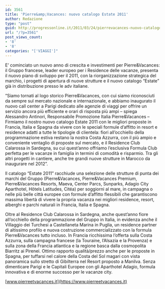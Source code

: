 ```yaml
---
id: 3561
title: 'Pierre&amp;Vacances: nuovo catalogo Estate 2011'
author: Redazione
type: "post"
guid: http://progressonline.it/2011/03/24/pierrevacances-nuovo-catalogo-estate-2011/
url: "/?p=3561"
post_views_count:
- '8'
- '8'
categories: "['VIAGGI']"
---
```


E’ cominciato un nuovo anno di crescita e investimenti per Pierre&amp;Vacances: il Gruppo francese, leader europeo per i Residence delle vacanze, presenta il nuovo piano di sviluppo per il 2011, con la riorganizzazione strategica del marchio, i progetti di apertura di nuove strutture e il nuovo catalogo “Estate” già in distribuzione presso le adv italiane.

“Siamo tornati al logo storico Pierre&amp;Vacances, con cui siamo riconosciuti da sempre sul mercato nazionale e internazionale, e abbiamo inaugurato il nuovo call center a Parigi dedicato alle agenzie di viaggi per offrire un servizio ancora più efficiente e orari di risposta più ampi – spiega Alessandro Antinori, Responsabile Promozione Italia Pierre&amp;Vacances – Firmiamo il nostro nuovo catalogo Estate 2011 con le migliori proposte in Francia, Italia e Spagna da vivere con le speciali formule d’affitto in resort e residence adatti a tutte le tipologie di clientela: fiori all’occhiello della programmazione estiva restano la nostra Costa Azzurra, con il più ampio e conveniente ventaglio di proposte sul mercato, e il Residence Club Calarossa in Sardegna, su cui quest’anno offriamo l’esclusiva Formula Club perfetta per le vacanze in famiglia in termini di comodità e risparmio. Tra gli altri progetti in cantiere, anche tre grandi nuove strutture in Marocco da inaugurare nel 2012”.

Il catalogo “Estate 2011” racchiude una selezione delle strutture di punta dei marchi del Gruppo (Pierre&amp;Vacances, Pierre&amp;Vacances Premium, Pierre&amp;Vacances Resorts, Maeva, Center Parcs, Sunparks, Adagio City Aparthotel, Hôtels Latitudes, Citéa) per soggiorni al mare, in campagna o nelle più belle città europee con formule d’affitto flessibili che garantiscono massima libertà di vivere la propria vacanza nei migliori residence, resort, alberghi e parchi naturali in Francia, Italia e Spagna.

Oltre al Residence Club Calarossa in Sardegna, anche quest’anno fiore all’occhiello della programmazione del Gruppo in Italia, in evidenza anche il Villaggio dei Turchesi a Castellaneta Marina in Puglia, un residence partner di altissimo profilo e nuova costruzione commercializzato con la formula Pierre&amp;Vacances tutto incluso. In Francia ricchissima l’offerta sulla Costa Azzurra, sulla campagna francese (la Touraine, l’Alsazia e la Provenza) e sulla zona della Francia atlantica e la regione basca dalla cosmopolita Biarritz ai Pirenei. Ottimo rapporto qualità/prezzo anche per le proposte in Spagna, per tuffarsi nel calore della Costa del Sol magari con vista panoramica sullo stretto di Gibilterra nel Resort proposto a Manilva. Senza dimenticare Parigi e le Capitali Europee con gli Aparthotel Adagio, formula innovativa e di enorme successo per le vacanze city.

[www.pierreetvacances.it](https://www.pierreetvacances.it)